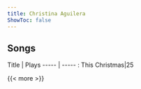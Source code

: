 ```yaml
---
title: Christina Aguilera
ShowToc: false
---
```


## Songs
Title | Plays 
----- | ----- : 
This Christmas|25

{{< more >}}